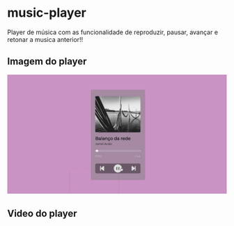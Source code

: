 # music-player
<p> Player de música com as funcionalidade de reproduzir, pausar, avançar e retonar a musica anterior!!</p>
<h2> Imagem do player</h2>
<img src = "imagens/ex1.png">

<h2>Video do player</h2>


